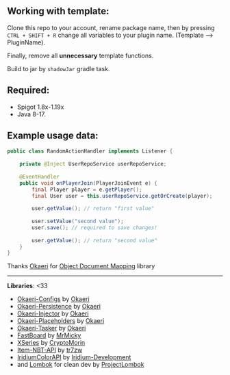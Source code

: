 Working with template:
-----
Clone this repo to your account, rename package name, then by pressing ``CTRL + SHIFT + R`` change all variables to your plugin name. (Template --> PluginName).

Finally, remove all **unnecessary** template functions.

Build to jar by ``shadowJar`` gradle task.

**Required:**
-----
- Spigot 1.8x-1.19x
- Java 8-17.

**Example usage data:**
----------
```java
public class RandomActionHandler implements Listener {
    
    private @Inject UserRepoService userRepoService;
    
    @EventHandler
    public void onPlayerJoin(PlayerJoinEvent e) {
        final Player player = e.getPlayer();
        final User user = this.userRepoService.getOrCreate(player);
        
        user.getValue(); // return "first value"
        
        user.setValue("second value");
        user.save(); // required to save changes!
        
        user.getValue(); // return "second value"
    }
}
``` 
Thanks [Okaeri](https://github.com/OkaeriPoland) for [Object Document Mapping](https://github.com/OkaeriPoland/okaeri-persistence) library

------

**Libraries**: <33
- [Okaeri-Configs](https://github.com/OkaeriPoland/okaeri-configs) by [Okaeri](https://github.com/OkaeriPoland)
- [Okaeri-Persistence](https://github.com/OkaeriPoland/okaeri-persistence) by [Okaeri](https://github.com/OkaeriPoland)
- [Okaeri-Injector](https://github.com/OkaeriPoland/okaeri-injector) by [Okaeri](https://github.com/OkaeriPoland)
- [Okaeri-Placeholders](https://github.com/OkaeriPoland/okaeri-placeholders) by [Okaeri](https://github.com/OkaeriPoland)
- [Okaeri-Tasker](https://github.com/OkaeriPoland/okaeri-tasker) by [Okaeri](https://github.com/OkaeriPoland)
- [FastBoard](https://github.com/MrMicky-FR/FastBoard) by [MrMicky](https://github.com/MrMicky-FR)
- [XSeries](https://github.com/MrMicky-FR) by [CryptoMorin](https://github.com/CryptoMorin)
- [Item-NBT-API](https://github.com/tr7zw/Item-NBT-API) by [tr7zw](https://github.com/tr7zw)
- [IridiumColorAPI](https://github.com/Iridium-Development/IridiumColorAPI) by [Iridium-Development](https://github.com/Iridium-Development)
- and [Lombok](https://github.com/projectlombok/lombok) for clean dev by [ProjectLombok](https://github.com/projectlombok)